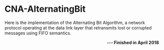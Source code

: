 # CNA-AlternatingBit
Here is the implementation of the Alternating Bit Algorithm, a network protocol operating at the data link layer that retransmits lost or corrupted messages using FIFO semantics.
**<p align="right"> --- Finished in April 2018 <p>**
